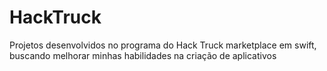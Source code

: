 # HackTruck
Projetos desenvolvidos no programa do Hack Truck marketplace em swift, buscando melhorar minhas habilidades na criação de aplicativos
